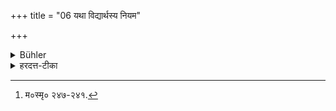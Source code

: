 +++
title = "06 यथा विद्यार्थस्य नियम"

+++

<details><summary>Bühler</summary>

6. Worshipping until death (and living) according to the rule of a (temporary) student, a (professed) student may leave his body in the house of his teacher.
</details>

<details><summary>हरदत्त-टीका</summary>

## सूत्रम्
यथा विद्यार्थस्य नियम एतेनैवान्तमनूपसीदत आचार्यकुले शरीरन्यासो ब्रह्मचारिणः ॥६॥  
### प्रस्तावः
तत्र गार्हस्थ्यस्य पूर्वमेव प्रपञ्चितत्वादध्ययनानन्तरं प्रतिपित्सितस्याऽऽचार्यकुलस्य स्वरूपमाह—  
### टिप्पनी
यथा विद्यार्थस्य उपकुर्वाणस्य ब्रह्मचारिणः 'अथ ब्रह्मचर्यविधि'रित्यारभ्याऽग्नीन्धनादिनियम उक्तः, अतस्तेनैव नियमेनाऽऽन्तमाशरीरपातादनूपसीदतः उपसदनमेवानूपसीदनं तत्कुर्वतः आचार्यकुले शरीरन्यासः परित्यागो भवति ब्रह्मचारिणो नैष्ठिकस्य । तत्रैवाऽऽमरणात्तिष्ठेत्, नाऽऽश्रमान्तरं गच्छेत् । यदि तमेवाश्रममात्मनः क्षेमं मन्येतेति मनुः—  
[^१] आचार्ये तु खलु प्रेते गुरुपुत्रे गुणान्विते ।  
गुरुदारे सपिण्डे वा गुरुवद्वृत्तिमाचरेत् ॥  
एषु त्वविद्यमानेषु स्थानासनविहारवान् ।  
प्रयुञ्जानोऽग्निशुश्रषां साधयेद्देहमात्मनः ॥  
एवं चरति यो विप्रो ब्रह्मचर्यमविप्लुतः।
स गच्छत्युत्तमं स्थानं न चेहाऽऽजायते पुनः ॥' इति ॥६॥  

[^१]: म०स्मृ० २४७-२४१.
</details>
